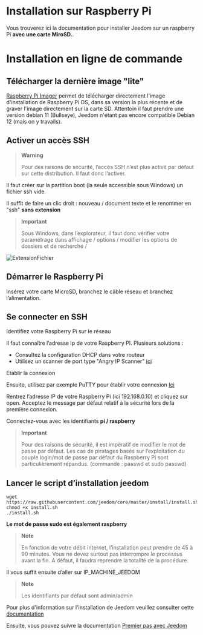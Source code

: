 # Installation sur Raspberry Pi

Vous trouverez ici la documentation pour installer Jeedom sur un raspberry Pi **avec une carte MiroSD.**. 

# Installation en ligne de commande

## Télécharger la dernière image "lite"

[Raspberry Pi Imager](https://www.raspberrypi.com/software/)  permet de télécharger directement l'image d'installation de Raspberry Pi OS, dans sa version la plus récente et de graver l'image directement sur la carte SD. Attentoin il faut prendre une version debian 11 (Bullseye), Jeedom n'étant pas encore compatible Debian 12 (mais on y travails).

## Activer un accès SSH

> **Warning**
>
> Pour des raisons de sécurité, l’accès SSH n’est plus activé par défaut sur cette distribution. Il faut donc l’activer.

Il faut créer sur la partition boot (la seule accessible sous Windows) un fichier ssh vide.

Il suffit de faire un clic droit : nouveau / document texte et le renommer en "ssh" **sans extension**

> **Important**
>
> Sous Windows, dans l’explorateur, il faut donc vérifier votre paramétrage dans affichage / options / modifier les options de dossiers et de recherche /

![ExtensionFichier](images/ExtensionFichier.PNG)

## Démarrer le Raspberry Pi

Insérez votre carte MicroSD, branchez le câble réseau et branchez l’alimentation.

## Se connecter en SSH

Identifiez votre Raspberry Pi sur le réseau

Il faut connaître l’adresse Ip de votre Raspberry PI. Plusieurs solutions :

-   Consultez la configuration DHCP dans votre routeur
-   Utilisez un scanner de port type "Angry IP Scanner" [ici](http://angryip.org/download/#windows)

Etablir la connexion

Ensuite, utilisez par exemple PuTTY pour établir votre connexion [Ici](http://www.putty.org/)

Rentrez l’adresse IP de votre Raspberry Pi (ici 192.168.0.10) et cliquez sur open. Acceptez le message par défaut relatif à la sécurité lors de la première connexion.

Connectez-vous avec les identifiants **pi / raspberry**

> **Important**
>
> Pour des raisons de sécurité, il est impératif de modifier le mot de passe par défaut. Les cas de piratages basés sur l’exploitation du couple login/mot de passe par défaut du Raspberry Pi sont particulièrement répandus. (commande : passwd et sudo passwd)

## Lancer le script d’installation jeedom

```
wget https://raw.githubusercontent.com/jeedom/core/master/install/install.sh
chmod +x install.sh
./install.sh
```

**Le mot de passe sudo est également raspberry**

> **Note**
>
> En fonction de votre débit internet, l’installation peut prendre de 45 à 90 minutes. Vous ne devez surtout pas interrompre le processus avant la fin. A défaut, il faudra reprendre la totalité de la procédure.

Il vous suffit ensuite d’aller sur IP\_MACHINE\_JEEDOM

> **Note**
>
> Les identifiants par défaut sont admin/admin

Pour plus d'information sur l'installation de Jeedom veuillez consulter cette [documentation](cli)

Ensuite, vous pouvez suivre la documentation [Premier pas avec Jeedom](../premiers-pas/index)
